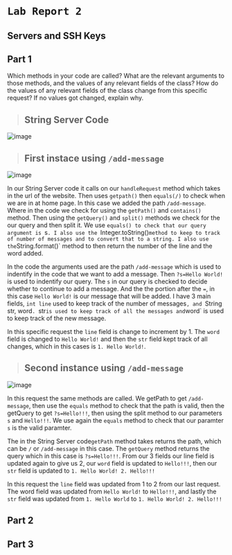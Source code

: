 # `Lab Report 2`

## Servers and SSH Keys

## **Part 1** 

Which methods in your code are called?
What are the relevant arguments to those methods, and the values of any relevant fields of the class?
How do the values of any relevant fields of the class change from this specific request? If no values got changed, explain why.

> ## String Server Code

![image](https://github.com/m3cortez/cse15l-lab-reports/assets/130080853/64799581-a5e9-4e1a-9083-3e6d642df3a6)

> ## First instace using `/add-message`

![image](https://github.com/m3cortez/cse15l-lab-reports/assets/130080853/56497650-e858-42ca-a87e-d31901158795)

In our String Server code it calls on our `handleRequest` method which takes in the url of the website. Then uses `getpath()` then `equals(/)` to check when we are in at home page. In this case we added the path `/add-message`. Where in the code we check for using the `getPath()` and `contains()` method. Then using the `getQuery()` and `split()` methods we check for the our query and then split it. We use `equals() to check that our query argument is `s`. I also use the `Integer.toString()` method to keep to track of number of messages and to convert that to a string. I also use the `String.format()` method to then return the number of the line and the word added.

In the code the arguments used are the path `/add-message` which is used to indentify in the code that we want to add a message. Then `?s=Hello World!` is used to indentify our query. The `s` in our query is checked to decide whether to continue to add a message. And the the portion after the `=`, in this case `Hello World!` is our message that will be added. I have 3 main fields, `int line` used to keep track of the number of messages`, and `String str, word`. `str` is used to keep track of all the messages and `word` is used to keep track of the new message.

In this specific request the `line` field is change to increment by 1. The `word` field is changed to `Hello World!` and then the `str` field kept track of all changes, which in this cases is `1. Hello World!`.

> ## Second instance using `/add-message`

![image](https://github.com/m3cortez/cse15l-lab-reports/assets/130080853/33d58661-cf9e-43dd-b18d-a805279474bc)

In this request the same methods are called. We getPath to get `/add-message`, then use the `equals` method to check that the path is valid, then the getQuery to get `?s=Hello!!!`, then using the split method to our parameters `s` and `Hello!!!`. We use again the `equals` method to check that our paramter `s` is the valid paramter. 

The in the String Server code`getPath` method takes returns the path, which can be `/` or `/add-message` in this case. The   `getQuery` method returns the query which in this case is `?s=Hello!!!`. From our 3 fields our line field is updated again to give us 2, our `word` field is updated to `Hello!!!`, then our `str` field is updated to 
`1. Hello World!
2. Hello!!!`

In this request the `line` field was updated from 1 to 2 from our last request. The word field was updated from `Hello World!` to `Hello!!!`, and lastly the `str` field was updated from `1. Hello World` to 
`1. Hello World!
2. Hello!!!`




  
## **Part 2**

## **Part 3**
